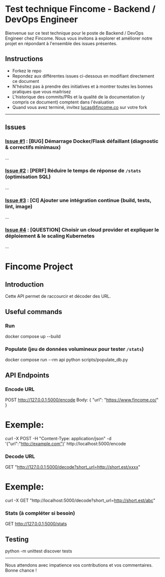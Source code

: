 # Test technique Fincome - Backend / DevOps Engineer

Bienvenue sur ce test technique pour le poste de Backend / DevOps Engineer chez Fincome. Nous vous invitons à explorer et améliorer notre projet en répondant à l'ensemble des issues présentes.


## Instructions
- Forkez le repo
- Repondez aux différentes issues ci-dessous en modifiant directement ce document
- N'hésitez pas à prendre des initiatives et à montrer toutes les bonnes pratiques que vous maitrisez
- L'historique des commits/PRs et la qualité de la documentation (y compris ce document) comptent dans l'évaluation
- Quand vous avez terminé, invitez lucas@fincome.co sur votre fork

---

## Issues

### **[Issue #1](https://github.com/coton-d3v/20251019-fincome-software-back-end-devops-pierrick-haumesser/issues/1) :** [BUG] Démarrage Docker/Flask défaillant (diagnostic & correctifs minimaux)
...
### **[Issue #2](https://github.com/coton-d3v/20251019-fincome-software-back-end-devops-pierrick-haumesser/issues/2) :** [PERF] Réduire le temps de réponse de `/stats` (optimisation SQL)
...
### **[Issue #3](https://github.com/coton-d3v/20251019-fincome-software-back-end-devops-pierrick-haumesser/issues/3) :** [CI] Ajouter une intégration continue (build, tests, lint, image)
...
### **[Issue #4](https://github.com/coton-d3v/20251019-fincome-software-back-end-devops-pierrick-haumesser/issues/4) :** [QUESTION] Choisir un cloud provider et expliquer le déploiement & le scaling Kubernetes
...

# Fincome Project

## Introduction
Cette API permet de raccourcir et décoder des URL.

## Useful commands

### Run

docker compose up --build

### Populate (jeu de données volumineux pour tester `/stats`)
docker compose run --rm api python scripts/populate_db.py


## API Endpoints

### Encode URL

POST http://127.0.0.1:5000/encode
Body:
{
  "url": "https://www.fincome.co/"
}
# Exemple:
curl -X POST -H "Content-Type: application/json" -d '{"url":"http://example.com"}' http://localhost:5000/encode

### Decode URL

GET "http://127.0.0.1:5000/decode?short_url=http://short.est/xxxx"
# Exemple:
curl -X GET "http://localhost:5000/decode?short_url=http://short.est/abc"

### Stats (à compléter si besoin)

GET http://127.0.0.1:5000/stats

## Testing

python -m unittest discover tests

---

Nous attendons avec impatience vos contributions et vos commentaires. Bonne chance !
